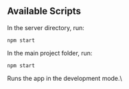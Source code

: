 ## Available Scripts

In the server directory, run:

`npm start`

In the main project folder, run:

`npm start`

Runs the app in the development mode.\
